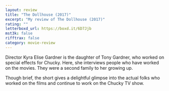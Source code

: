 ```yaml
---
layout: review
title: "The Dollhouse (2017)"
excerpt: "My review of The Dollhouse (2017)"
rating: ""
letterboxd_url: https://boxd.it/6D7Jjb
mst3k: false
rifftrax: false
category: movie-review
---
```


Director Kyra Elise Gardner is the daughter of Tony Gardner, who worked on special effects for Chucky. Here, she interviews people who have worked on the movies. They were a second family to her growing up.

Though brief, the short gives a delightful glimpse into the actual folks who worked on the films and continue to work on the Chucky TV show.
